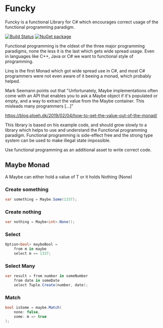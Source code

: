 # Funcky

Funcky is a functional Library for C# which encourages correct usage of the functional programming paradigm.

[![Build Status](https://travis-ci.com/messerli-informatik-ag/funcky.svg?branch=master)](https://travis-ci.com/messerli-informatik-ag/funcky)
[![NuGet package](https://buildstats.info/nuget/Funcky)](https://www.nuget.org/packages/Funcky)

Functional programming is the oldest of the three major programming paradigms, none the less it is the last which gets wide spread usage. Even in languages like C++, Java or C# we want to functional style of programming.

Linq is the first Monad which got wide spread use in C#, and most C# programmers were not even aware of it beeing a monad, which probably helped.

Mark Seemann points out that "Unfortunately, Maybe implementations often come with an API that enables you to ask a Maybe object if it's populated or empty, and a way to extract the value from the Maybe container. This misleads many programmers [...]"

https://blog.ploeh.dk/2019/02/04/how-to-get-the-value-out-of-the-monad/

This library is based on his example code, and should grow slowly to a library which helps to use and understand the Functional programming paradigm. Functional programming is side-effect free and the strong type system can be used to make illegal state impossible. 

Use functional programming as an additional asset to write correct code.

## Maybe Monad

A Maybe<T> can either hold a value of T or it holds Nothing (None)

### Create something

```csharp
var something = Maybe.Some(1337);
```
    
### Create nothing

```csharp
var nothing = Maybe<int>.None();
```

### Select

```csharp
Option<bool> maybeBool =
    from m in maybe
    select m == 1337;
```

### Select Many 

```csharp
var result = from number in someNumber
    from date in someDate
    select Tuple.Create(number, date);
```

### Match

```csharp
bool isSome = maybe.Match(
    none: false,
    some: m => true
);
```

